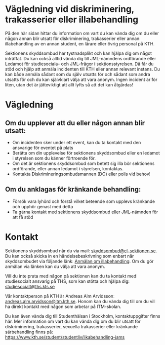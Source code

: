 # Vägledning vid diskriminering, trakasserier eller illabehandling
På den här sidan hittar du information om vart du kan vända dig om du eller någon annan blir utsatt för diskriminering, trakasserier eller annan illabehandling av en annan student, en lärare eller övrig personal på KTH. 

Sektionens skyddsombud har tystnadsplikt och kan hjälpa dig om något inträffat. Du kan också alltid vända dig till JML-nämndens ordförande eller Ledamot för studiesociala- och JML-frågor i sektionsstyrelsen. Då får du stöd och hjälp att anmäla incidenten till KTH eller annan relevant instans. Du kan både anmäla sådant som du själv utsatts för och sådant som andra utsatts för och du kan självklart välja att vara anonym. Ingen incident är för liten, utan det är jätteviktigt att allt lyfts så att det kan åtgärdas! 

# Vägledning
## Om du upplever att du eller någon annan blir utsatt: 
- Om incidenten sker under ett event, kan du ta kontakt med den ansvarige för eventet på plats
- Berätta om din upplevelse för sektionens skyddsombud eller en ledamot i styrelsen som du känner förtroende för. 
- Om det är sektionens skyddsombud som betett sig illa bör sektionens ordförande, eller annan ledamot i styrelsen, kontaktas.
- Kontakta Diskrimineringsombudsmannen (DO) eller polis vid behov!


## Om du anklagas för kränkande behandling:
- Försök vara lyhörd och förstå vilket beteende som upplevs kränkande och upphör genast med detta
- Ta gärna kontakt med sektionens skyddsombud eller JML-nämnden för att få stöd


# Kontakt
Sektionens skyddsombud når du via mail: skyddsombud@cl-sektionen.se. Du kan också skicka in en händelsebeskrivning som enbart når skyddsombudet via följande länk: [Anmälan om illabehandling](https://forms.gle/28p5Y6c4ToNe4K9t6). Om du gör anmälan via länken kan du välja att vara anonym.

Vill du inte prata med någon på sektionen kan du ta kontakt med studiesocialt ansvarig på THS, som kan stötta och hjälpa dig: studiesocialt@ths.kts.se

Vår kontaktperson på KTH är Andreas Alm Arvidsson: andreas.alm.arvidsson@itm.kth.se. Honom kan du vända dig till om du vill ha direkt kontakt med någon som arbetar på ITM-skolan. 

Du kan även vända dig till Studenthälsan i Stockholm, kontaktuppgifter finns här.
Mer information om vart du kan vända dig om du blir utsatt för diskriminering, trakasserier, sexuella trakasserier eller kränkande särbehandling finns på: https://www.kth.se/student/studentliv/likabehandling-jams
